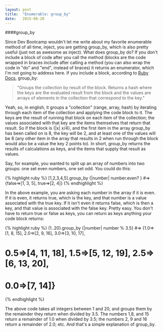 ```yaml
---
layout: post
title:  "Enumerable: group_by"
date:   2015-08-20
---
```


####group_by

<p class="intro"><span class="dropcap">S</span>ince Dev Bootcamp wouldn't let me write about my favorite enumerable method of all time, inject, you are getting group_by, which is also pretty useful (just not as awesome as inject). What does group_by do? If you don't include a block of code after you call the method (blocks are the code wrapped in braces include after calling a method (you can also wrap the code in "do" and "end", instead of braces) it returns an enumerator, which I'm not going to address here. If you include a block, according to <a href="http://ruby-doc.org/core-2.2.3/Enumerable.html#method-i-group_by" target="_blank">Ruby Docs</a>, group_by:</p>

<blockquote>"Groups the collection by result of the block. Returns a hash where the keys are the evaluated result from the block and the values are arrays of elements in the collection that correspond to the key."</blockquote>

Yeah, so, in english, it groups a "collection" (range, array, hash) by iterating through each item of the collection and applying the code block to it. The keys are the result of running that block on each item of the collection; the values associated with that key are the items themselves that return that result. So if the block is {|x| x/4}, and the first item in the array group_by has been called on is 8, the key will be 2, and at least one of the values will be 8 (any other item in the array that results in 2 when run through the block would also be a value the key 2 points to). In short, group_by returns the results of calculations as keys, and the items that supply that result as values.

Say, for example, you wanted to split up an array of numbers into two groups: one set even numbers, one set odd. You could do this:

{% highlight ruby %}
[1,2,3,4,5].group_by {|number| number.even? }
#=> {false=>[1, 3, 5], true=>[2, 4]}
{% endhighlight %}

In the above example, you are asking each number in the array if it is even. If it is even, it returns true, which is the key, and that number is a value associated with the true key. If it isn't even it returns false, which is then a key, and that value is associated with the false key. Pretty easy. You don't have to return true or false as keys, you can return as keys anything your code block returns:

{% highlight ruby %}
(1..20).group_by {|number| number % 3.5}
#=> {1.0=>[1, 8, 15], 2.0=>[2, 9, 16], 3.0=>[3, 10, 17],
#    0.5=>[4, 11, 18], 1.5=>[5, 12, 19], 2.5=>[6, 13, 20],
#    0.0=>[7, 14]}
{% endhighlight %}

The above code takes all integers between 1 and 20, and groups them by the remainder they return when divided by 3.5. The numbers 1,8, and 15 return a remainder of 1.0 when divided by 3.5; the numbers 2, 9 and 16 return a remainder of 2.0; etc. And that's a simple explanation of group_by.